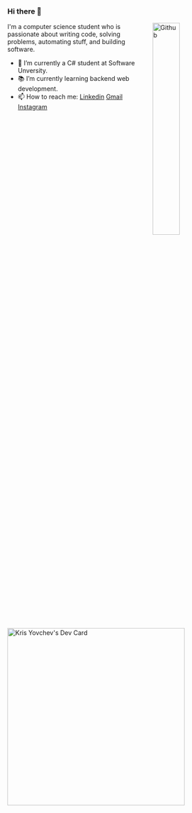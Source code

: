 ### Hi there 👋

<img width="35%" align="right" alt="Github" src="https://user-images.githubusercontent.com/48678280/88862734-4903af80-d201-11ea-968b-9c939d88a37c.gif" />

I'm a computer science student who is passionate about writing code, solving problems, automating stuff, and building software.

- 🔭 I’m currently a C# student at Software Unversity.
- 📚 I’m currently learning  backend web development.
- 📫 How to reach me: [Linkedin](https://www.linkedin.com/in/kristian-yovchev-18439623b) [Gmail](mailto:krisyovchev@yahoo.com) [Instagram](https://www.instagram.com/krizz_gt/)

<a href="https://app.daily.dev/krisyovchev"><img src="https://api.daily.dev/devcards/b2f4a231a8934f8690b534f47d5d6add.png?r=jsu" width="400" alt="Kris Yovchev's Dev Card"/></a>

